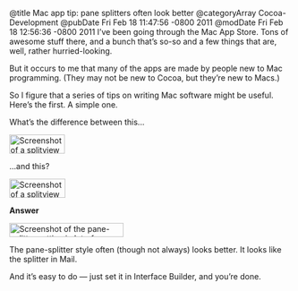 @title Mac app tip: pane splitters often look better
@categoryArray Cocoa-Development
@pubDate Fri Feb 18 11:47:56 -0800 2011
@modDate Fri Feb 18 12:56:36 -0800 2011
I’ve been going through the Mac App Store. Tons of awesome stuff there, and a bunch that’s so-so and a few things that are, well, rather hurried-looking.

But it occurs to me that many of the apps are made by people new to Mac programming. (They may not be new to Cocoa, but they’re new to Macs.)

So I figure that a series of tips on writing Mac software might be useful. Here’s the first. A simple one.

What’s the difference between this...

<img src="http://inessential.com/images/not_pane_splitter.png" alt="Screenshot of a splitview not using the pane-splitter style" height="34" width="99" />

...and this?

<img src="http://inessential.com/images/pane_splitter.png" alt="Screenshot of a splitview using the pane-splitter style" height="34" width="100" />

<strong>Answer</strong>

<img src="http://inessential.com/images/paneSplitter_ib.png" alt="Screenshot of the pane-splitter setting in Interface Builder" height="25" width="204" />

The pane-splitter style often (though not always) looks better. It looks like the splitter in Mail.

And it’s easy to do — just set it in Interface Builder, and you’re done.
